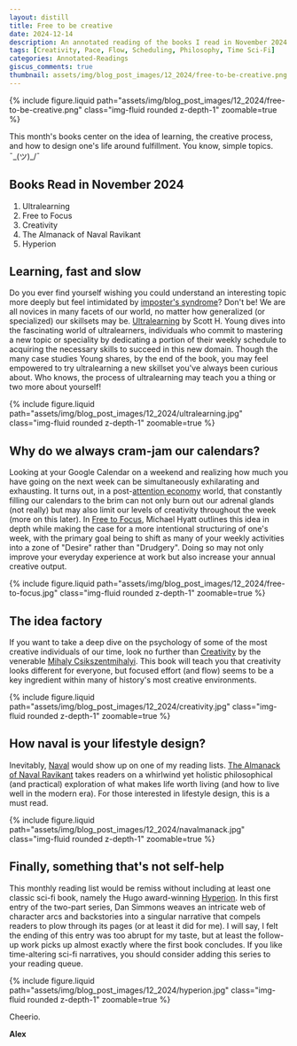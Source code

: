 ```yaml
---
layout: distill
title: Free to be creative
date: 2024-12-14
description: An annotated reading of the books I read in November 2024.
tags: [Creativity, Pace, Flow, Scheduling, Philosophy, Time Sci-Fi]
categories: Annotated-Readings
giscus_comments: true
thumbnail: assets/img/blog_post_images/12_2024/free-to-be-creative.png
---
```


<div class="l-page">
  {% include figure.liquid path="assets/img/blog_post_images/12_2024/free-to-be-creative.png" class="img-fluid rounded z-depth-1" zoomable=true %}
</div>

This month's books center on the idea of learning, the creative process, and how to design one's life around fulfillment. You know, simple topics. ¯\_(ツ)_/¯

## Books Read in November 2024
1. Ultralearning
2. Free to Focus
3. Creativity
4. The Almanack of Naval Ravikant
5. Hyperion

## Learning, fast and slow

Do you ever find yourself wishing you could understand an interesting topic more deeply but feel intimidated by [imposter's syndrome](https://en.wikipedia.org/wiki/Impostor_syndrome)? Don't be! We are all novices in many facets of our world, no matter how generalized (or specialized) our skillsets may be. [Ultralearning](https://www.scotthyoung.com/blog/ultralearning/) by Scott H. Young dives into the fascinating world of ultralearners, individuals who commit to mastering a new topic or speciality by dedicating a portion of their weekly schedule to acquiring the necessary skills to succeed in this new domain. Though the many case studies Young shares, by the end of the book, you may feel empowered to try ultralearning a new skillset you've always been curious about. Who knows, the process of ultralearning may teach you a thing or two more about yourself!

<div class="l-body">
  {% include figure.liquid path="assets/img/blog_post_images/12_2024/ultralearning.jpg" class="img-fluid rounded z-depth-1" zoomable=true %}
</div>

## Why do we always cram-jam our calendars?

Looking at your Google Calendar on a weekend and realizing how much you have going on the next week can be simultaneously exhilarating and exhausting. It turns out, in a post-[attention economy](https://en.wikipedia.org/wiki/Attention_economy) world, that constantly filling our calendars to the brim can not only burn out our adrenal glands (not really) but may also limit our levels of creativity throughout the week (more on this later). In [Free to Focus](https://freetofocusbook.com/), Michael Hyatt outlines this idea in depth while making the case for a more intentional structuring of one's week, with the primary goal being to shift as many of your weekly activities into a zone of "Desire" rather than "Drudgery". Doing so may not only improve your everyday experience at work but also increase your annual creative output.

<div class="l-body">
  {% include figure.liquid path="assets/img/blog_post_images/12_2024/free-to-focus.jpg" class="img-fluid rounded z-depth-1" zoomable=true %}
</div>

## The idea factory

If you want to take a deep dive on the psychology of some of the most creative individuals of our time, look no further than [Creativity](https://www.harpercollins.com/products/creativity-mihaly-csikszentmihalyi) by the venerable [Mihaly Csikszentmihalyi](https://en.wikipedia.org/wiki/Mihaly_Csikszentmihalyi). This book will teach you that creativity looks different for everyone, but focused effort (and flow) seems to be a key ingredient within many of history's most creative environments.

<div class="l-body">
  {% include figure.liquid path="assets/img/blog_post_images/12_2024/creativity.jpg" class="img-fluid rounded z-depth-1" zoomable=true %}
</div>

## How naval is your lifestyle design?

Inevitably, [Naval](https://en.wikipedia.org/wiki/Naval_Ravikant) would show up on one of my reading lists. [The Almanack of Naval Ravikant](https://www.navalmanack.com/) takes readers on a whirlwind yet holistic philosophical (and practical) exploration of what makes life worth living (and how to live well in the modern era). For those interested in lifestyle design, this is a must read.

<div class="l-body">
  {% include figure.liquid path="assets/img/blog_post_images/12_2024/navalmanack.jpg" class="img-fluid rounded z-depth-1" zoomable=true %}
</div>

## Finally, something that's not self-help

This monthly reading list would be remiss without including at least one classic sci-fi book, namely the Hugo award-winning [Hyperion](https://en.wikipedia.org/wiki/Hyperion_(Simmons_novel)). In this first entry of the two-part series, Dan Simmons weaves an intricate web of character arcs and backstories into a singular narrative that compels readers to plow through its pages (or at least it did for me). I will say, I felt the ending of this entry was too abrupt for my taste, but at least the follow-up work picks up almost exactly where the first book concludes. If you like time-altering sci-fi narratives, you should consider adding this series to your reading queue.

<div class="l-body">
  {% include figure.liquid path="assets/img/blog_post_images/12_2024/hyperion.jpg" class="img-fluid rounded z-depth-1" zoomable=true %}
</div>

Cheerio.

**Alex**